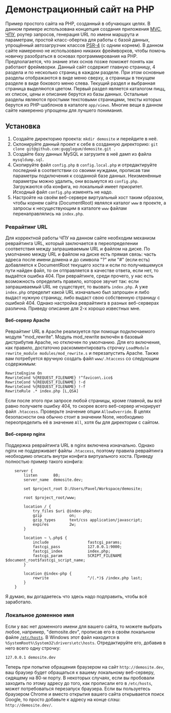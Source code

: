 # Демонстрационный сайт на PHP

Пример простого сайта на PHP, созданный в обучающих целях. В данном примере использована концепция создания приложения [MVC](https://ru.wikipedia.org/wiki/Model-View-Controller), [ЧПУ](https://ru.wikipedia.org/wiki/%D0%A7%D0%9F%D0%A3_(%D0%98%D0%BD%D1%82%D0%B5%D1%80%D0%BD%D0%B5%D1%82)), роутер запросов, генерация URL по имени маршрута и параметрам, простой класс-обертка для работы с базой данных, упрощённый автозагрузчик классов [PSR-4](http://www.php-fig.org/psr/psr-4/ru/) (с одним корнем). В данном сайте намеренно не использовано никаких фреймворков, чтобы помочь новичку разобраться в основах программирования на PHP. Предполагается, что знание этих основ позже поможет понять как работают фреймворки. Данный сайт содержит главную страницу, 4 раздела и по несколько страниц в каждом разделе. При этом основные разделы отображаются в виде меню сверху, а страницы в текущем разделе в виде бокового меню слева. Текущий раздел и выбранная страница выделяются цветом. Первый раздел является каталогом пицц, их список, цены и описание берутся из базы данных. Остальные разделы являются простыми текстовыми страницами, тексты которых берутся из PHP-шаблонов в каталоге `app/views`. Многие вещи в данном сайте намеренно упрощены для лучшего понимания.

## Установка

1. Создайте директорию проекта: `mkdir demosite` и перейдите в неё.
2. Склонируйте данный проект к себе в созданную директорию: `git clone git@github.com:gugglegum/demosite.git .`
3. Создайте базу данных MySQL и загрузите в неё дамп из файла `mysqldump.sql`.
4. Скопируйте файл `config.php` в `config.local.php` и отредактируйте последний в соответствии со своими нуждами, прописав там параметры подключения к созданной базе данных. Неизменённые параметры можно удалить, они возьмутся из `config.php`. Загружаются оба конфига, но локальный имеет приоритет. Исходный файл `config.php` изменять не надо.
5. Настройте на своём веб-сервере виртуальный хост таким образом, чтобы корнем сайта (DocumentRoot) являлся каталог `www` в проекте, а запросы к несуществующим в каталоге `www` файлам перенаправлялись на `index.php`.

### Реврайтинг URL

Для корректной работы ЧПУ на данном сайте необходим механизм реврайтинга URL, который заключается в переопределении соответствия между запрашиваемым URL и файлом на диске. По умолчанию между URL и файлом на диске есть прямая связь: часть адреса после имени домена и до символа "?" или "#" (если есть) добавляется к DocumentRoot текущего хоста и если по получившемуся пути найден файл, то он отправляется в качестве ответа, если нет, то выдаётся ошибка 404. При реврайтинге, среди прочего, у нас есть возможность определить правило, которое звучит так: если запрашиваемый URL не существует, то вызвать `index.php`. А уже `index.php` определит какой URL изначально был запрошен и либо выдаст нужную страницу, либо выдаст свою собственную страницу с ошибкой 404. Однако настройка реврайтинга в разных веб-серверах различна. Приведу описание для 2-х хорошо известных мне.

#### Веб-сервер Apache

Реврайтинг URL в Apache реализуется при помощи подключаемого модуля "mod_rewrite". Модуль mod_rewrite включён в базовый дистрибутив Apache, но отключен по умолчанию. Для его включения, как правило, достаточно раскомментировать строчку `LoadModule rewrite_module modules/mod_rewrite.s` и перезапустить Apache. Также вам потребуется вручную создать файл `www/.htaccess` со следующим содержимым:

```
RewriteEngine On
RewriteCond %{REQUEST_FILENAME} !^favicon\.ico$
RewriteCond %{REQUEST_FILENAME} !-d
RewriteCond %{REQUEST_FILENAME} !-f
RewriteRule .* index.php [L,QSA]
```

Если после этого при запросе любой страницы, кроме главной, вы всё равно получаете ошибку 404, то скорее всего веб-сервер игнорирует файл `.htaccess`. Проверьте значение опции `AllowOverride`. В целях безопасности она обычно стоит в значении None, необходимо переопределить её в значение `All`, хотя бы для директории с сайтом.

#### Веб-сервер nginx

Поддержка реврайтинга URL в nginx включена изначально. Однако nginx не поддерживает файлы `.htaccess`, поэтому правила реврайтинга необходимо описать внутри конфига виртуального хоста. Приведу полностью пример такого конфига:

```
    server {
        listen       80;
        server_name  demosite.dev;

        set $project_root D:/Users/Pavel/Workspace/demosite;

        root $project_root/www;

        location / {
            try_files $uri @index-php;
            gzip            on;
            gzip_types      text/css application/javascript;
            expires         2w;
        }

        location ~ \.php$ {
            include                 fastcgi_params;
            fastcgi_pass            127.0.0.1:9000;
            fastcgi_index           index.php;
            fastcgi_param           SCRIPT_FILENAME  $document_root$fastcgi_script_name;
        }

        location @index-php {
            rewrite                 ^/(.*)$ /index.php last;
        }
    }
```

Я думаю, вы догадаетесь что здесь надо подправить, чтобы всё заработало.

### Локальное доменное имя

Если у вас нет доменного имени для вашего сайта, то можете выбрать любое, например, "demosite.dev", прописав его в своём локальном файле [`/etc/hosts`](https://ru.wikipedia.org/wiki/Hosts). В Windows этот файл находится в `%SystemRoot%\System32\drivers\etc\hosts`. Отредактируйте его, добавив в него всего одну строчку:

```
127.0.0.1 demosite.dev
```

Теперь при попытке обращения браузером на сайт `http://demosite.dev`, ваш браузер будет обращаться к вашему локальному веб-серверу, сидящему на 80-м порту. В некоторых случаях, если вы пробовали заходить по этому адресу до того, как прописали его в `/etc/hosts`, может потребоваться перезапуск браузера. Если вы пользуетесь браузером Chrome и вместо открытия вашего сайта открывается поиск Google, то просто добавьте к адресу на конце слэш: `http://demosite.dev/`.

